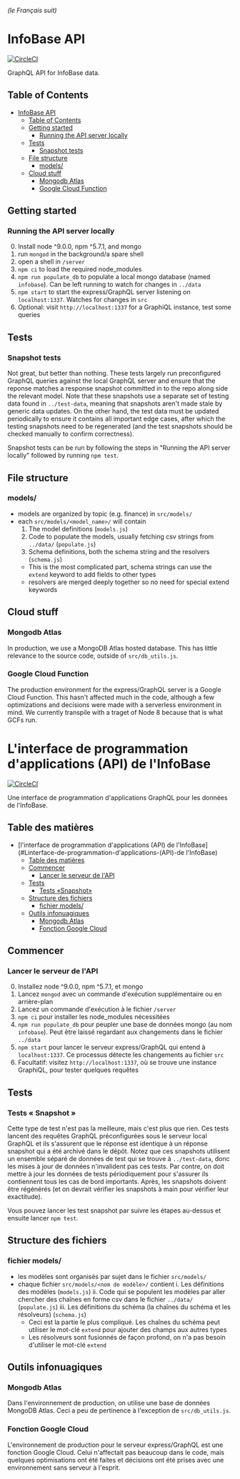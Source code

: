 *(le Français suit)*

InfoBase API
========

[![CircleCI](https://circleci.com/gh/TBS-EACPD/infobase.svg?style=svg)](https://circleci.com/gh/TBS-EACPD/infobase)

GraphQL API for InfoBase data.

## Table of Contents
- [InfoBase API](#InfoBase-API)
  - [Table of Contents](#Table-of-Contents)
  - [Getting started](#Getting-started)
    - [Running the API server locally](#Running-the-API-server-locally)
  - [Tests](#Tests)
    - [Snapshot tests](#Snapshot-tests)
  - [File structure](#File-structure)
    - [models/](#models)
  - [Cloud stuff](#Cloud-stuff)
    - [Mongodb Atlas](#Mongodb-Atlas)
    - [Google Cloud Function](#Google-Cloud-Function)


## Getting started

### Running the API server locally
0. Install node ^9.0.0, npm ^5.7.1, and mongo
1. run `mongod` in the background/a spare shell
2. open a shell in `/server`
3. `npm ci` to load the required node_modules
4. `npm run populate_db` to populate a local mongo database (named `infobase`). Can be left running to watch for changes in `../data`
5. `npm start` to start the express/GraphQL server listening on `localhost:1337`. Watches for changes in `src`
6. Optional: visit `http://localhost:1337` for a GraphiQL instance, test some queries

## Tests

### Snapshot tests
Not great, but better than nothing. These tests largely run preconfigured GraphQL queries against the local GraphQL server and ensure that the reponse matches a response snapshot committed in to the repo along side the relevant model. Note that these snapshots use a separate set of testing data found in `../test-data`, meaning that snapshots aren't made stale by generic data updates. On the other hand, the test data must be updated periodically to ensure it contains all important edge cases, after which the testing snapshots need to be regenerated (and the test snapshots should be checked manually to confirm correctness).

Snapshot tests can be run by following the steps in "Running the API server locally" followed by running `npm test`.


## File structure

### models/
* models are organized by topic (e.g. finance) in `src/models/`
* each `src/models/<model_name>/` will contain 
  1. The model definitions (`models.js`)
  2. Code to populate the models, usually fetching csv strings from `../data/` (`populate.js`)
  3. Schema definitions, both the schema string and the resolvers (`schema.js`)
    * This is the most complicated part, schema strings can use the `extend` keyword to add fields to other types
    * resolvers are merged deeply together so no need for special extend keywords


## Cloud stuff

### Mongodb Atlas
In production, we use a MongoDB Atlas hosted database. This has little relevance to the source code, outside of `src/db_utils.js`.

### Google Cloud Function
The production environment for the express/GraphQL server is a Google Cloud Function. This hasn't affected much in the code, although a few optimizations and decisions were made with a serverless environment in mind. We currently transpile with a traget of Node 8 because that is what GCFs run.

L'interface de programmation d'applications (API) de l'InfoBase
========

[![CircleCI](https://circleci.com/gh/TBS-EACPD/InfoBase.svg?style=svg&circle-token=a99b6b8309e5edd904b0386c4a92c10bf5f43e29)](https://circleci.com/gh/TBS-EACPD/InfoBase)

Une interface de programmation d'applications GraphQL pour les données de l'InfoBase.

## Table des matières
- [l'interface de programmation d'applications (API) de l'InfoBase](#Linterface-de-programmation-d'applications-(API)-de l'InfoBase)
  - [Table des matières](#Table-des-matières)
  - [Commencer](#Commencer)
    - [Lancer le serveur de l'API](#Lancer-le-serveur-de-l'API)
  - [Tests](#Tests)
    - [Tests «Snapshot»](#Tests-Snapshot)
  - [Structure des fichiers](#Structure-des-fichiers)
    - [fichier models/](#fichier-models)
  - [Outils infonuagiques](#Outils-infonuagiques)
    - [Mongodb Atlas](#Mongodb-Atlas)
    - [Fonction Google Cloud](#Fonction-Google-Cloud)
    
## Commencer

### Lancer le serveur de l'API

0. Installez node ^9.0.0, npm ^5.7.1, et mongo
1. Lancez `mongod` avec un commande d'exécution supplémentaire ou en arrière-plan
2. Lancez un commande d'exécution à le fichier `/server`
3. `npm ci` pour installer les node_modules nécessitées
4. `npm run populate_db` pour peupler une base de données mongo (au nom `infobase`). Peut être laissé regardant aux changements dans le fichier `../data`
5. `npm start` pour lancer le serveur express/GraphQL qui entend à `localhost:1337`. Ce processus détecte les changements au fichier `src`
6. Facultatif: visitez `http://localhost:1337`, où se trouve une instance GraphiQL, pour tester quelques requêtes

## Tests

### Tests « Snapshot »

Cette type de test n'est pas la meilleure, mais c'est plus que rien. Ces tests lancent des requêtes GraphQL préconfigurées sous le serveur local GraphQL et ils s'assurent que le réponse est identique à un réponse snapshot qui a été archivé dans le dépôt. Notez que ces snapshots utilisent un ensemble séparé de données de test qui se trouve à `../test-data`, donc les mises à jour de données n'invalident pas ces tests. Par contre, on doit mettre à jour les données de tests périodiquement pour s'assurer ils contiennent tous les cas de bord importants. Après, les snapshots doivent être régénérés (et on devrait vérifier les snapshots à main pour vérifier leur exactitude).

Vous pouvez lancer les test snapshot par suivre les étapes au-dessus et ensuite lancer `npm test`.

## Structure des fichiers

### fichier models/

* les modèles sont organisés par sujet dans le fichier `src/models/`
* chaque fichier `src/models/<nom de modèle>/` contient
  i. Les définitions des modèles (`models.js`)
  ii. Code qui se populent les modèles par aller chercher des chaînes en forme csv dans le fichier `../data/` (`populate.js`)
  iii. Les définitions du schéma (la chaînes du schéma et les résolveurs) (`schema.js`)
    * Ceci est la partie le plus compliqué. Les chaînes du schéma peut utiliser le mot-clé `extend` pour ajouter des champs aux autres types
    * Les résolveurs sont fusionnés de façon profond, on n'a pas besoin d'utiliser le mot-clé `extend`

## Outils infonuagiques

### Mongodb Atlas

Dans l'environnement de production, on utilise une base de données MongoDB Atlas. Ceci a peu de pertinence à l'exception de `src/db_utils.js`.

### Fonction Google Cloud

L'environnement de production pour le serveur express/GraphQL est une fonction Google Cloud. Celui n'affectait pas beaucoup dans le code, mais quelques optimisations ont été faites et décisions ont été prises avec une environnement sans serveur à l'esprit. 
